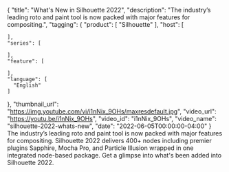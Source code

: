 {
  "title": "What's New in Silhouette 2022",
  "description": "The industry’s leading roto and paint tool is now packed with major features for compositing.",
  "tagging": {
    "product": [
      "Silhouette"
    ],
    "host": [

    ],
    "series": [

    ],
    "feature": [

    ],
    "language": [
      "English"
    ]
  },
  "thumbnail_url": "https://img.youtube.com/vi/i1nNix_9OHs/maxresdefault.jpg",
  "video_url": "https://youtu.be/i1nNix_9OHs",
  "video_id": "i1nNix_9OHs",
  "video_name": "silhouette-2022-whats-new",
  "date": "2022-06-05T00:00:00-04:00"
}
The industry’s leading roto and paint tool is now packed with major features for compositing. Silhouette 2022 delivers 400+ nodes including premier plugins Sapphire, Mocha Pro, and Particle Illusion wrapped in one integrated node-based package.   Get a glimpse into what's been added into Silhouette 2022.